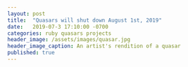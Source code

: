 ```yaml
---
layout: post
title:  "Quasars will shut down August 1st, 2019"
date:   2019-07-3 17:10:00 -0700
categories: ruby quasars projects
header_image: /assets/images/quasar.jpg
header_image_caption: An artist's rendition of a quasar
published: true
---
```


